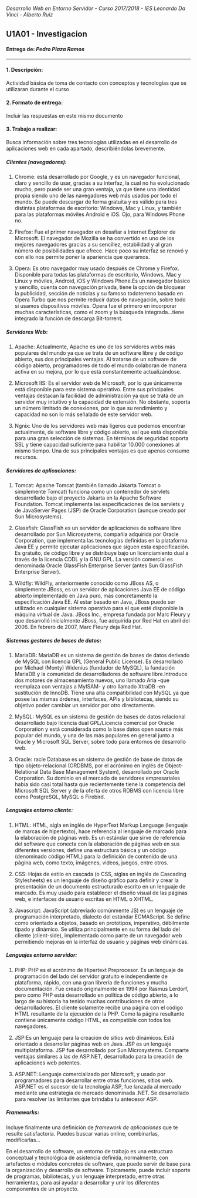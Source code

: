 ###### *Desarrollo Web en Entorno Servidor - Curso 2017/2018 - IES Leonardo Da Vinci - Alberto Ruiz*
## U1A01 - Investigacion
#### Entrega de: *Pedro Plaza Ramos*
----
#### 1. Descripción:

Actividad básica de toma de contacto con conceptos y tecnologías que se utilizaran durante el curso

#### 2. Formato de entrega:

Incluir las respuestas en este mismo documento

#### 3. Trabajo a realizar:

Busca información sobre tres tecnologías utilizadas en el desarrollo de aplicaciones web en cada apartado, describiéndolas brevemente.

##### Clientes (navegadores):
1. Chrome: está desarrollado por Google, y es un navegador funcional, claro y sencillo de usar, gracias a su interfaz, la cual no ha evolucionado mucho, pero puede ser una gran ventaja, ya que tiene una identidad propia siendo uno de las navegadores web más usados por todo el mundo. Se puede descargar de forma gratuita y es válido para tres distintas plataformas de escritorio: Windows, Mac y Linux, y también para las plataformas móviles Android e iOS. Ojo, para Windows Phone no.

2. Firefox: Fue el primer navegador en desafiar a Internet Explorer de Microsoft. El navegador de Mozilla se ha convertido en uno de los mejores navegadores gracias a su sencillez, estabilidad y al gran número de posibilidades que ofrece. Hace poco su interfaz se renovó y con ello nos permite poner la apariencia que queramos.

3. Opera: Es otro navegador muy usado después de Chrome y Firefox. Disponible para todas las plataformas de escritorio, Windows, Mac y Linux y móviles, Android, iOS y Windows Phone.Es un navegador básico y sencillo, cuenta con navegación privada, tiene la opción de bloquear la publicidad, sección de noticias y su famoso todoterreno basado en Opera Turbo que nos permite reducir datos de navegación, sobre todo si usamos dispositivos móviles. Opera fue el primero en incorporar muchas características, como el zoom y la búsqueda integrada…tiene integrado la función de descarga Bit-torrent.

##### Servidores Web:
1. Apache: Actualmente, Apache es uno de los servidores webs más populares del mundo ya que se trata de un software libre y de código abierto, sus dos principales ventajas. Al tratarse de un software de código abierto, programadores de todo el mundo colaboran de manera activa en su mejora, por lo que está constantemente actualizándose.

2. Microsoft IIS: Es el servidor web de Microsoft, por lo que únicamente está disponible para este sistema operativo. Entre sus principales ventajas destacan la facilidad de administración ya que se trata de un servidor muy intuitivo y la capacidad de extensión. No obstante, soporta un número limitado de conexiones, por lo que su rendimiento y capacidad no son lo más señalado de este servidor web.

3. Ngnix: Uno de los servidores web más ligeros que podemos encontrar actualmente, de software libre y código abierto, así que está disponible para una gran selección de sistemas. En términos de seguridad soporta SSL y tiene capacidad suficiente para habilitar 10.000 conexiones al mismo tiempo. Una de sus principales ventajas es que apenas consume recursos.

##### Servidores de aplicaciones:
1. Tomcat: Apache Tomcat (también llamado Jakarta Tomcat o simplemente Tomcat) funciona como un contenedor de servlets desarrollado bajo el proyecto Jakarta en la Apache Software Foundation. Tomcat implementa las especificaciones de los servlets y de JavaServer Pages (JSP) de Oracle Corporation (aunque creado por Sun Microsystems).

2. Glassfish: GlassFish es un servidor de aplicaciones de software libre desarrollado por Sun Microsystems, compañía adquirida por Oracle Corporation, que implementa las tecnologías definidas en la plataforma Java EE y permite ejecutar aplicaciones que siguen esta especificación. Es gratuito, de código libre y se distribuye bajo un licenciamiento dual a través de la licencia CDDL y la GNU GPL. La versión comercial es denominada Oracle GlassFish Enterprise Server (antes Sun GlassFish Enterprise Server).

3. Wildfly: WildFly,​ anteriormente conocido como JBoss AS, o simplemente JBoss, es un servidor de aplicaciones Java EE de código abierto implementado en Java puro, más concretamente la especificación Java EE. Al estar basado en Java, JBoss puede ser utilizado en cualquier sistema operativo para el que esté disponible la máquina virtual de Java. JBoss Inc., empresa fundada por Marc Fleury y que desarrolló inicialmente JBoss, fue adquirida por Red Hat en abril del 2006. En febrero de 2007, Marc Fleury deja Red Hat.

##### Sistemas gestores de bases de datos:
1. MariaDB: MariaDB es un sistema de gestión de bases de datos derivado de MySQL con licencia GPL (General Public License). Es desarrollado por Michael (Monty) Widenius (fundador de MySQL), la fundación MariaDB y la comunidad de desarrolladores de software libre.​ Introduce dos motores de almacenamiento nuevos, uno llamado Aria -que reemplaza con ventajas a MyISAM- y otro llamado XtraDB -en sustitución de InnoDB. Tiene una alta compatibilidad con MySQL ya que posee las mismas órdenes, interfaces, APIs y bibliotecas, siendo su objetivo poder cambiar un servidor por otro directamente.

2. MySQL: MySQL es un sistema de gestión de bases de datos relacional desarrollado bajo licencia dual GPL/Licencia comercial por Oracle Corporation y está considerada como la base datos open source más popular del mundo,​ y una de las más populares en general junto a Oracle y Microsoft SQL Server, sobre todo para entornos de desarrollo web.

3. Oracle: racle Database es un sistema de gestión de base de datos de tipo objeto-relacional (ORDBMS, por el acrónimo en inglés de Object-Relational Data Base Management System), desarrollado por Oracle Corporation. Su dominio en el mercado de servidores empresariales había sido casi total hasta que recientemente tiene la competencia del Microsoft SQL Server y de la oferta de otros RDBMS con licencia libre como PostgreSQL, MySQL o Firebird.

##### Lenguajes entorno cliente:
1. HTML: HTML, sigla en inglés de HyperText Markup Language (lenguaje de marcas de hipertexto), hace referencia al lenguaje de marcado para la elaboración de páginas web. Es un estándar que sirve de referencia del software que conecta con la elaboración de páginas web en sus diferentes versiones, define una estructura básica y un código (denominado código HTML) para la definición de contenido de una página web, como texto, imágenes, videos, juegos, entre otros.

2. CSS: Hojas de estilo en cascada (o CSS, siglas en inglés de Cascading Stylesheets) es un lenguaje de diseño gráfico para definir y crear la presentación de un documento estructurado escrito en un lenguaje de marcado.​ Es muy usado para establecer el diseño visual de las páginas web, e interfaces de usuario escritas en HTML o XHTML.

3. Javascript: JavaScript (abreviado comúnmente JS) es un lenguaje de programación interpretado, dialecto del estándar ECMAScript. Se define como orientado a objetos, basado en prototipos, imperativo, débilmente tipado y dinámico. Se utiliza principalmente en su forma del lado del cliente (client-side), implementado como parte de un navegador web permitiendo mejoras en la interfaz de usuario y páginas web dinámicas.

##### Lenguajes entorno servidor:
1. PHP: PHP es el acrónimo de Hipertext Preprocesor. Es un lenguaje de programación del lado del servidor gratuito e independiente de plataforma, rápido, con una gran librería de funciones y mucha documentación. Fue creado originalmente en 1994 por Rasmus Lerdorf, pero como PHP está desarrollado en política de código abierto, a lo largo de su historia ha tenido muchas contribuciones de otros desarrolladores.
El cliente solamente recibe una página con el código HTML resultante de la ejecución de la PHP. Como la página resultante contiene únicamente código HTML, es compatible con todos los navegadores.

2. JSP:Es un lenguaje para la creación de sitios web dinámicos. Está orientado a desarrollar páginas web en Java. JSP es un lenguaje multiplataforma.
JSP fue desarrollado por Sun Microsystems. Comparte ventajas similares a las de ASP.NET, desarrollado para la creación de aplicaciones web potentes.

3. ASP.NET: Lenguaje comercializado por Microsoft, y usado por programadores para desarrollar entre otras funciones, sitios web. ASP.NET es el sucesor de la tecnología ASP, fue lanzada al mercado mediante una estrategia de mercado denominada .NET.
Se desarrollado para resolver las limitantes que brindaba tu antecesor ASP.

##### Frameworks:

Incluye finalmente una definición de *framework de aplicaciones* que te resulte satisfactoria. Puedes buscar varias online, combinarlas, modificarlas...

En el desarrollo de software, un entorno de trabajo es una estructura conceptual y tecnológica de asistencia definida, normalmente, con artefactos o módulos concretos de software, que puede servir de base para la organización y desarrollo de software. Típicamente, puede incluir soporte de programas, bibliotecas, y un lenguaje interpretado, entre otras herramientas, para así ayudar a desarrollar y unir los diferentes componentes de un proyecto.
